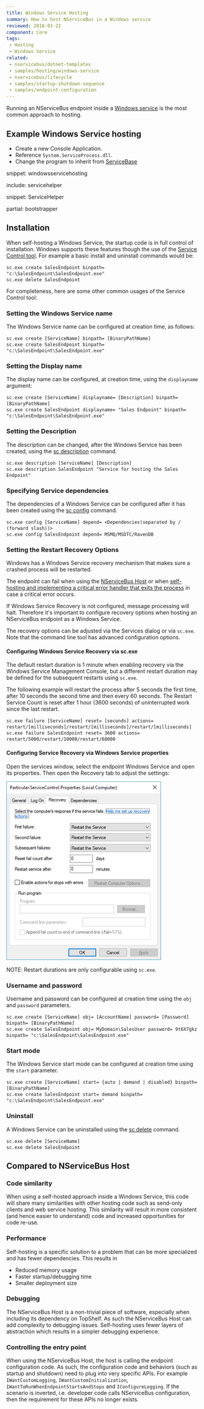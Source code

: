 ```yaml
---
title: Windows Service Hosting
summary: How to host NServiceBus in a Windows service
reviewed: 2018-03-22
component: Core
tags:
 - Hosting
 - Windows Service
related:
 - nservicebus/dotnet-templates
 - samples/hosting/windows-service
 - nservicebus/lifecycle
 - samples/startup-shutdown-sequence
 - samples/endpoint-configuration
---
```


Running an NServiceBus endpoint inside a [Windows service](https://docs.microsoft.com/en-us/dotnet/framework/windows-services/introduction-to-windows-service-applications) is the most common approach to hosting.


## Example Windows Service hosting

 * Create a new Console Application.
 * Reference `System.ServiceProcess.dll`.
 * Change the program to inherit from [ServiceBase](https://msdn.microsoft.com/en-us/library/system.serviceprocess.servicebase.aspx)

snippet: windowsservicehosting

include: servicehelper

snippet: ServiceHelper

partial: bootstrapper


## Installation

When self-hosting a Windows Service, the startup code is in full control of installation. Windows supports these features though the use of the [Service Control tool](https://technet.microsoft.com/en-us/library/cc754599.aspx). For example a basic install and uninstall commands would be:

```dos
sc.exe create SalesEndpoint binpath= "c:\SalesEndpoint\SalesEndpoint.exe"
sc.exe delete SalesEndpoint
```

For completeness, here are some other common usages of the Service Control tool:


### Setting the Windows Service name

The Windows Service name can be configured at creation time, as follows:

```dos
sc.exe create [ServiceName] binpath= [BinaryPathName]
sc.exe create SalesEndpoint binpath= "c:\SalesEndpoint\SalesEndpoint.exe"
```


### Setting the Display name

The display name can be configured, at creation time, using the `displayname` argument:

```dos
sc.exe create [ServiceName] displayname= [Description] binpath= [BinaryPathName]
sc.exe create SalesEndpoint displayname= "Sales Endpoint" binpath= "c:\SalesEndpoint\SalesEndpoint.exe"
```


### Setting the Description

The description can be changed, after the Windows Service has been created, using the [sc description](https://technet.microsoft.com/en-us/library/cc742069.aspx) command.

```dos
sc.exe description [ServiceName] [Description]
sc.exe description SalesEndpoint "Service for hosting the Sales Endpoint"
```


### Specifying Service dependencies

The dependencies of a Windows Service can be configured after it has been created using the [sc config](https://technet.microsoft.com/en-us/library/cc990290.aspx) command.

```dos
sc.exe config [ServiceName] depend= <Dependencies(separated by / (forward slash))>
sc.exe config SalesEndpoint depend= MSMQ/MSDTC/RavenDB
```


### Setting the Restart Recovery Options

Windows has a Windows Service recovery mechanism that makes sure a crashed process will be restarted.

The endpoint can fail when using the [NServiceBus Host](nservicebus-host/) or when [self-hosting and implementing a critical error handler that exits the process](critical-errors.md#default-behavior) in case a critical error occurs. 

If Windows Service Recovery is not configured, message processing will halt. Therefore it's important to configure recovery options when hosting an NServiceBus endpoint as a Windows Service. 

The recovery options can be adjusted via the Services dialog or via `sc.exe`. Note that the command line tool has advanced configuration options.


#### Configuring Windows Service Recovery via sc.exe

The default restart duration is 1 minute when enabling recovery via the Windows Service Management Console, but a different restart duration may be defined for the subsequent restarts using `sc.exe`. 

The following example will restart the process after 5 seconds the first time, after 10 seconds the second time and then every 60 seconds. The Restart Service Count is reset after 1 hour (3600 seconds) of uninterrupted work since the last restart.

```dos
sc.exe failure [ServiceName] reset= [seconds] actions= restart/[milliseconds]/restart/[milliseconds]/restart/[milliseconds]
sc.exe failure SalesEndpoint reset= 3600 actions= restart/5000/restart/10000/restart/60000
```


#### Configuring Service Recovery via Windows Service properties

Open the services window, select the endpoint Windows Service and open its properties. Then open the Recovery tab to adjust the settings:

![Windows Service properties Recovery tab](service-properties.png)

NOTE: Restart durations are only configurable using `sc.exe`.


### Username and password

Username and password can be configured at creation time using the `obj` and `password` parameters.

```dos
sc.exe create [ServiceName] obj= [AccountName] password= [Password] binpath= [BinaryPathName]
sc.exe create SalesEndpoint obj= MyDomain\SalesUser password= 9t6X7gkz binpath= "c:\SalesEndpoint\SalesEndpoint.exe"
```


### Start mode

The Windows Service start mode can be configured at creation time using the `start` parameter.

```dos
sc.exe create [ServiceName] start= {auto | demand | disabled} binpath= [BinaryPathName]
sc.exe create SalesEndpoint start= demand binpath= "c:\SalesEndpoint\SalesEndpoint.exe"
```


### Uninstall

A Windows Service can be uninstalled using the [sc delete](https://technet.microsoft.com/en-us/library/cc742045.aspx) command.

```dos
sc.exe delete [ServiceName]
sc.exe delete SalesEndpoint
```


## Compared to NServiceBus Host


### Code similarity

When using a self-hosted approach inside a Windows Service, this code will share many similarities with other hosting code such as send-only clients and web service hosting. This similarity will result in more consistent (and hence easier to understand) code and increased opportunities for code re-use.


### Performance

Self-hosting is a specific solution to a problem that can be more specialized and has fewer dependencies. This results in

 * Reduced memory usage
 * Faster startup/debugging time
 * Smaller deployment size


### Debugging

The NServiceBus Host is a non-trivial piece of software, especially when including its dependency on TopShelf. As such the NServiceBus Host can add complexity to debugging issues. Self-hosting uses fewer layers of abstraction which results in a simpler debugging experience.


### Controlling the entry point

When using the NServiceBus Host, the host is calling the endpoint configuration code. As such, the configuration code and behaviors (such as startup and shutdown) need to plug into very specific APIs. For example `IWantCustomLogging`, `IWantCustomInitialization`, `IWantToRunWhenEndpointStartsAndStops` and `IConfigureLogging`. If the scenario is inverted, i.e. developer code calls NServiceBus configuration, then the requirement for these APIs no longer exists.
